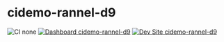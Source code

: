 # cidemo-rannel-d9

![CI none](https://img.shields.io/badge/ci-none-orange.svg)
[![Dashboard cidemo-rannel-d9](https://img.shields.io/badge/dashboard-cidemo_rannel_d9-yellow.svg)](https://dashboard.pantheon.io/sites/6091fe3f-0f64-4fe1-8058-c6b0a9eadf7b#dev/code)
[![Dev Site cidemo-rannel-d9](https://img.shields.io/badge/site-cidemo_rannel_d9-blue.svg)](http://dev-cidemo-rannel-d9.pantheonsite.io/)